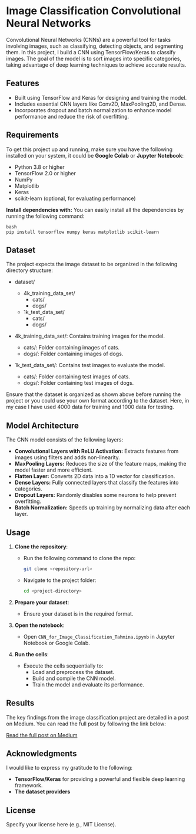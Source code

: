 # Image Classification Convolutional Neural Networks
Convolutional Neural Networks (CNNs) are a powerful tool for tasks involving images, such as classifying, detecting objects, and segmenting them. In this project, I build a CNN using TensorFlow/Keras to classify images. The goal of the model is to sort images into specific categories, taking advantage of deep learning techniques to achieve accurate results.

## Features
- Built using TensorFlow and Keras for designing and training the model.
- Includes essential CNN layers like Conv2D, MaxPooling2D, and Dense.
- Incorporates dropout and batch normalization to enhance model performance and reduce the risk of overfitting.

## Requirements
To get this project up and running, make sure you have the following installed on your system, it could be **Google Colab** or **Jupyter Notebook**:

- Python 3.8 or higher
- TensorFlow 2.0 or higher
- NumPy
- Matplotlib
- Keras
- scikit-learn (optional, for evaluating performance)

**Install dependencies with:**
You can easily install all the dependencies by running the following command:

```
bash
pip install tensorflow numpy keras matplotlib scikit-learn
```


## Dataset
The project expects the image dataset to be organized in the following directory structure:

- dataset/
  - 4k_training_data_set/
    - cats/
    - dogs/
  - 1k_test_data_set/
    - cats/
    - dogs/

- 4k_training_data_set/: Contains training images for the model.
  - cats/: Folder containing images of cats.
  - dogs/: Folder containing images of dogs.
- 1k_test_data_set/: Contains test images to evaluate the model.
  - cats/: Folder containing test images of cats.
  - dogs/: Folder containing test images of dogs.

Ensure that the dataset is organized as shown above before running the project or you could use your own format according to the dataset. Here, in my case I have used 4000 data for training and 1000 data for testing.

## Model Architecture
The CNN model consists of the following layers:

- **Convolutional Layers with ReLU Activation:** Extracts features from images using filters and adds non-linearity.
- **MaxPooling Layers:** Reduces the size of the feature maps, making the model faster and more efficient.
- **Flatten Layer:** Converts 2D data into a 1D vector for classification.
- **Dense Layers:** Fully connected layers that classify the features into categories.
- **Dropout Layers:** Randomly disables some neurons to help prevent overfitting.
- **Batch Normalization:** Speeds up training by normalizing data after each layer.

## Usage
1. **Clone the repository**:
   - Run the following command to clone the repo:
     ```bash
     git clone <repository-url>
     ```
   - Navigate to the project folder:
     ```bash
     cd <project-directory>
     ```

2. **Prepare your dataset**:
   - Ensure your dataset is in the required format.

3. **Open the notebook**:
   - Open `CNN_for_Image_Classification_Tahmina.ipynb` in Jupyter Notebook or Google Colab.

4. **Run the cells**:
   - Execute the cells sequentially to:
     - Load and preprocess the dataset.
     - Build and compile the CNN model.
     - Train the model and evaluate its performance.


## Results
The key findings from the image classification project are detailed in a post on Medium. You can read the full post by following the link below:

[Read the full post on Medium](https://medium.com/@tahminasqa/developing-an-image-classification-model-with-convolutional-neural-networks-cnns-5c4cfb6d89ae)

## Acknowledgments
I would like to express my gratitude to the following:
- **TensorFlow/Keras** for providing a powerful and flexible deep learning framework.
- **The dataset providers**

## License
Specify your license here (e.g., MIT License).

